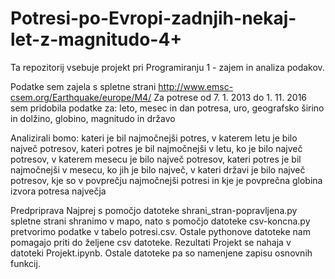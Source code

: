 # Potresi-po-Evropi-zadnjih-nekaj-let-z-magnitudo-4+

Ta repozitorij vsebuje projekt pri Programiranju 1 - zajem in analiza podakov.

Podatke sem zajela s spletne strani http://www.emsc-csem.org/Earthquake/europe/M4/
Za potrese od 7. 1. 2013 do 1. 11. 2016 sem pridobila podatke za:
leto, mesec in dan potresa, 
uro,
geografsko širino in dolžino, 
globino, 
magnitudo in
državo

Analizirali bomo: 
kateri je bil najmočnejši potres,
v katerem letu je bilo največ potresov, 
kateri potres je bil najmočnejši v letu, ko je bilo največ potresov,
v katerem mesecu je bilo največ potresov, 
kateri potres je bil najmočnejši v mesecu, ko jih je bilo največ,
v kateri državi je bilo največ potresov, 
kje so v povprečju najmočnejši potresi in
kje je povprečna globina izvora potresa največja

Predpriprava
Najprej s pomočjo datoteke shrani_stran-popravljena.py spletne strani shranimo v mapo, nato s pomočjo datoteke csv-koncna.py  pretvorimo podatke v tabelo potresi.csv.
Ostale pythonove datoteke nam pomagajo priti do željene csv datoteke.
Rezultati
Projekt se nahaja v datoteki Projekt.ipynb.
Ostale datoteke pa so namenjene zapisu osnovnih funkcij.
